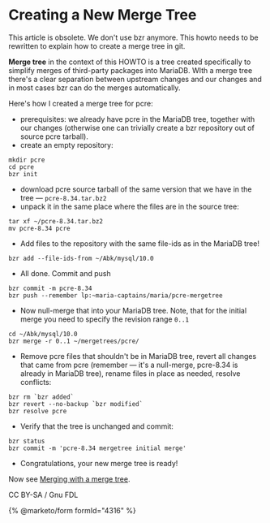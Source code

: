# Creating a New Merge Tree

This article is obsolete. We don't use bzr anymore. This howto needs to be rewritten to explain how to create a merge tree in git.

**Merge tree** in the context of this HOWTO is a tree created specifically to simplify merges of third-party packages into MariaDB. WIth a merge tree there's a clear separation between upstream changes and our changes and in most cases bzr can do the merges automatically.

Here's how I created a merge tree for pcre:

* prerequisites: we already have pcre in the MariaDB tree, together with our changes (otherwise one can trivially create a bzr repository out of source pcre tarball).
* create an empty repository:

```
mkdir pcre
cd pcre
bzr init
```

* download pcre source tarball of the same version that we have in the tree — `pcre-8.34.tar.bz2`
* unpack it in the same place where the files are in the source tree:

```
tar xf ~/pcre-8.34.tar.bz2
mv pcre-8.34 pcre
```

* Add files to the repository with the same file-ids as in the MariaDB tree!

```
bzr add --file-ids-from ~/Abk/mysql/10.0
```

* All done. Commit and push

```
bzr commit -m pcre-8.34
bzr push --remember lp:~maria-captains/maria/pcre-mergetree
```

* Now null-merge that into your MariaDB tree. Note, that for the initial merge you need to specify the revision range `0..1`

```
cd ~/Abk/mysql/10.0
bzr merge -r 0..1 ~/mergetrees/pcre/
```

* Remove pcre files that shouldn't be in MariaDB tree, revert all changes that came from pcre (remember — it's a null-merge, pcre-8.34 is already in MariaDB tree), rename files in place as needed, resolve conflicts:

```
bzr rm `bzr added`
bzr revert --no-backup `bzr modified`
bzr resolve pcre
```

* Verify that the tree is unchanged and commit:

```
bzr status
bzr commit -m 'pcre-8.34 mergetree initial merge'
```

* Congratulations, your new merge tree is ready!

Now see [Merging with a merge tree](merging-with-a-merge-tree.md).

CC BY-SA / Gnu FDL

{% @marketo/form formId="4316" %}
